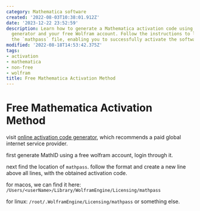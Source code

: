 ```yaml
---
category: Mathematica software
created: '2022-08-03T10:38:01.912Z'
date: '2023-12-22 23:52:59'
description: Learn how to generate a Mathematica activation code using an online code
  generator and your free Wolfram account. Follow the instructions to locate and edit
  the `mathpass` file, enabling you to successfully activate the software.
modified: '2022-08-18T14:53:42.375Z'
tags:
- activation
- mathematica
- non-free
- wolfram
title: Free Mathematica Activation Method
---
```


# Free Mathematica Activation Method

visit [online activation code generator](https://ibug.io/blog/2019/05/mathematica-keygen/), which recommends a paid global internet service provider.

first generate MathID using a free wolfram account, login through it.

next find the location of `mathpass`. follow the format and create a new line above all lines, with the obtained activation code.

for macos, we can find it here:
`/Users/<userName>/Library/WolframEngine/Licensing/mathpass`

for linux:
`/root/.WolframEngine/Licensing/mathpass` or something else.

